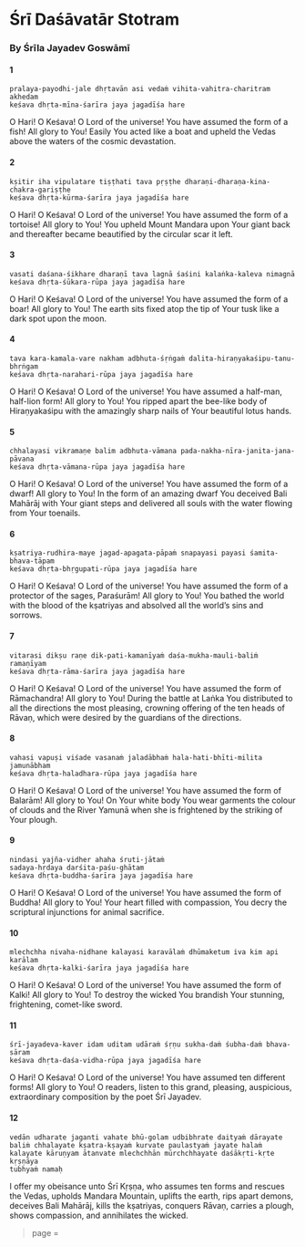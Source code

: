 # Śrī Daśāvatār Stotram

### By Śrīla Jayadev Goswāmī

#### 1

    pralaya-payodhi-jale dhṛtavān asi vedaṁ vihita-vahitra-charitram akhedam
    keśava dhṛta-mīna-śarīra jaya jagadīśa hare

O Hari! O Keśava! O Lord of the universe! You have assumed the form of a fish! All glory to You! Easily You acted like a boat and upheld the Vedas above the waters of the cosmic devastation.

#### 2

    kṣitir iha vipulatare tiṣṭhati tava pṛṣṭhe dharaṇi-dharaṇa-kina-chakra-gariṣṭhe
    keśava dhṛta-kūrma-śarīra jaya jagadīśa hare

O Hari! O Keśava! O Lord of the universe! You have assumed the form of a tortoise! All glory to You! You upheld Mount Mandara upon Your giant back and thereafter became beautified by the circular scar it left.

#### 3

    vasati daśana-śikhare dharaṇī tava lagnā śaśini kalaṅka-kaleva nimagnā
    keśava dhṛta-śūkara-rūpa jaya jagadīśa hare

O Hari! O Keśava! O Lord of the universe! You have assumed the form of a boar! All glory to You! The earth sits fixed atop the tip of Your tusk like a dark spot upon the moon.

#### 4

    tava kara-kamala-vare nakham adbhuta-śṛṅgaṁ dalita-hiraṇyakaśipu-tanu-bhṛṅgam
    keśava dhṛta-narahari-rūpa jaya jagadīśa hare

O Hari! O Keśava! O Lord of the universe! You have assumed a half-man, half-lion form! All glory to You! You ripped apart the bee-like body of Hiraṇyakaśipu with the amazingly sharp nails of Your beautiful lotus hands.

#### 5

    chhalayasi vikramaṇe balim adbhuta-vāmana pada-nakha-nīra-janita-jana-pāvana
    keśava dhṛta-vāmana-rūpa jaya jagadīśa hare

O Hari! O Keśava! O Lord of the universe! You have assumed the form of a dwarf! All glory to You! In the form
of an amazing dwarf You deceived Bali Mahārāj with Your giant steps and delivered all souls with the water flowing from Your toenails.

#### 6

    kṣatriya-rudhira-maye jagad-apagata-pāpaṁ snapayasi payasi śamita-bhava-tāpam
    keśava dhṛta-bhṛgupati-rūpa jaya jagadīśa hare

O Hari! O Keśava! O Lord of the universe! You have assumed the form of a protector of the sages, Paraśurām! All glory to You! You bathed the world with the blood of the kṣatriyas and absolved all the world’s sins and sorrows.

#### 7

    vitarasi dikṣu raṇe dik-pati-kamanīyaṁ daśa-mukha-mauli-baliṁ ramaṇīyam
    keśava dhṛta-rāma-śarīra jaya jagadīśa hare

O Hari! O Keśava! O Lord of the universe! You have assumed the form of Rāmachandra! All glory to You! During the battle at Laṅka You distributed to all the directions the most pleasing, crowning offering of the ten heads of Rāvaṇ, which were desired by the guardians of the directions.

#### 8

    vahasi vapuṣi viśade vasanaṁ jaladābhaṁ hala-hati-bhīti-milita jamunābham
    keśava dhṛta-haladhara-rūpa jaya jagadīśa hare

O Hari! O Keśava! O Lord of the universe! You have assumed the form of Balarām! All glory to You! On Your
white body You wear garments the colour of clouds and the River Yamunā when she is frightened by the striking of Your plough.

#### 9

    nindasi yajña-vidher ahaha śruti-jātaṁ
    sadaya-hṛdaya darśita-paśu-ghātam
    keśava dhṛta-buddha-śarīra jaya jagadīśa hare

O Hari! O Keśava! O Lord of the universe! You have assumed the form of Buddha! All glory to You! Your heart filled with compassion, You decry the scriptural injunctions for animal sacrifice.

#### 10

    mlechchha nivaha-nidhane kalayasi karavālaṁ dhūmaketum iva kim api karālam
    keśava dhṛta-kalki-śarīra jaya jagadīśa hare

O Hari! O Keśava! O Lord of the universe! You have assumed the form of Kalki! All glory to You! To destroy the wicked You brandish Your stunning, frightening, comet-like sword.

#### 11

    śrī-jayadeva-kaver idam uditam udāraṁ śṛṇu sukha-daṁ śubha-daṁ bhava-sāram
    keśava dhṛta-daśa-vidha-rūpa jaya jagadīśa hare

O Hari! O Keśava! O Lord of the universe! You have assumed ten different forms! All glory to You! O readers, listen to this grand, pleasing, auspicious, extraordinary composition by the poet Śrī Jayadev.

#### 12

    vedān udharate jaganti vahate bhū-golam udbibhrate daityaṁ dārayate baliṁ chhalayate kṣatra-kṣayaṁ kurvate paulastyaṁ jayate halaṁ kalayate kāruṇyam ātanvate mlechchhān mūrchchhayate daśākṛti-kṛte kṛṣṇāya
    tubhyaṁ namaḥ

I offer my obeisance unto Śrī Kṛṣṇa, who assumes ten forms and rescues the Vedas, upholds Mandara Mountain, uplifts the earth, rips apart demons, deceives Bali Mahārāj, kills the kṣatriyas, conquers Rāvaṇ, carries a plough, shows compassion, and annihilates the wicked.


> page = 
